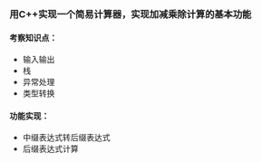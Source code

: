 ### 用C++实现一个简易计算器，实现加减乘除计算的基本功能
#### 考察知识点：
- 输入输出
- 栈
- 异常处理
- 类型转换

#### 功能实现：
- 中缀表达式转后缀表达式
- 后缀表达式计算

